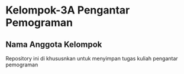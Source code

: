 # Kelompok-3A Pengantar Pemograman
## Nama Anggota Kelompok 

Repository ini di khususnkan untuk menyimpan tugas kuliah pengantar pemograman
